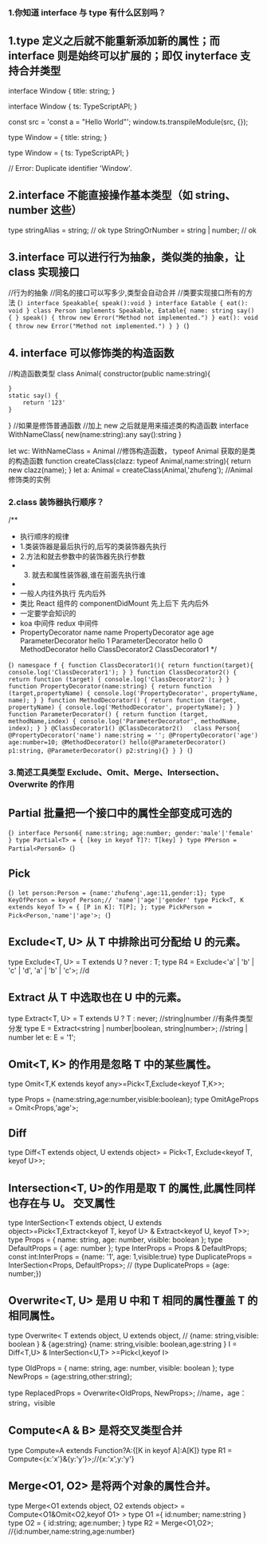 ### 1.你知道 interface 与 type 有什么区别吗？

## 1.type 定义之后就不能重新添加新的属性；而 interface 则是始终可以扩展的；即仅 inyterface 支持合并类型

interface Window {
title: string;
}

interface Window {
ts: TypeScriptAPI;
}

const src = 'const a = "Hello World"';
window.ts.transpileModule(src, {});

type Window = {
title: string;
}

type Window = {
ts: TypeScriptAPI;
}

// Error: Duplicate identifier 'Window'.

## 2.interface 不能直接操作基本类型（如 string、number 这些）

type stringAlias = string; // ok
type StringOrNumber = string | number; // ok

## 3.interface 可以进行行为抽象，类似类的抽象，让 class 实现接口

//行为的抽象
//同名的接口可以写多少,类型会自动合并
//类要实现接口所有的方法
(`)
interface Speakable{
speak():void
}
interface Eatable {
eat(): void
}
class Person implements Speakable, Eatable{
name: string
say() {
}
speak() {
throw new Error("Method not implemented.")
}
eat(): void {
throw new Error("Method not implemented.")
}
}
(`)

## 4. interface 可以修饰类的构造函数

//构造函数类型
class Animal{
constructor(public name:string){

    }
    static say() {
        return '123'
    }

}
//如果是修饰普通函数
//加上 new 之后就是用来描述类的构造函数
interface WithNameClass{
new(name:string):any
say():string
}

let wc: WithNameClass = Animal //修饰构造函数， typeof Animal 获取的是类的构造函数
function createClass(clazz: typeof Animal,name:string){
return new clazz(name);
}
let a: Animal = createClass(Animal,'zhufeng'); //Animal 修饰类的实例

### 2.class 装饰器执行顺序？

/\*\*

- 执行顺序的规律
- 1.类装饰器是最后执行的,后写的类装饰器先执行
- 2.方法和就去参数中的装饰器先执行参数
- 3.  就去和属性装饰器,谁在前面先执行谁
-
- 一般人内往外执行 先内后外
- 类比 React 组件的 componentDidMount 先上后下 先内后外
- 一定要学会知识的
- koa 中间件 redux 中间件
- PropertyDecorator name name
  PropertyDecorator age age
  ParameterDecorator hello 1
  ParameterDecorator hello 0
  MethodDecorator hello
  ClassDecorator2
  ClassDecorator1
  \*/

(`)
namespace f {
function ClassDecorator1(){
return function(target){
console.log('ClassDecorator1');
}
}
function ClassDecorator2() {
return function (target) {
console.log('ClassDecorator2');
}
}
function PropertyDecorator(name:string) {
return function (target,propertyName) {
console.log('PropertyDecorator', propertyName, name);
}
}
function MethodDecorator() {
return function (target, propertyName) {
console.log('MethodDecorator', propertyName);
}
}
function ParameterDecorator() {
return function (target, methodName,index) {
console.log('ParameterDecorator', methodName, index);
}
}
@ClassDecorator1()
@ClassDecorator2()  
 class Person{
@PropertyDecorator('name')
name:string = '';
@PropertyDecorator('age')
age:number=10;
@MethodDecorator()
hello(@ParameterDecorator() p1:string, @ParameterDecorator() p2:string){}
}
}
(`)

### 3.简述工具类型 Exclude、Omit、Merge、Intersection、Overwrite 的作用

## Partial 批量把一个接口中的属性全部变成可选的

(`)
interface Person6{
    name:string;
    age:number;
    gender:'male'|'female'
}
type Partial<T> = {
    [key in keyof T]?: T[key]
}
type PPerson = Partial<Person6>
(`)

## Pick

(`)
let person:Person = {name:'zhufeng',age:11,gender:1};
type KeyOfPerson = keyof Person;// 'name'|'age'|'gender'
type Pick<T, K extends keyof T> = {
[P in K]: T[P];
};
type PickPerson = Pick<Person,'name'|'age'>;
(`)

## Exclude<T, U> 从 T 中排除出可分配给 U 的元素。

type Exclude<T, U> = T extends U ? never : T;
type R4 = Exclude<'a' | 'b' | 'c' | 'd', 'a' | 'b' | 'c'>; //d

## Extract 从 T 中选取也在 U 中的元素。

type Extract<T, U> = T extends U ? T : never;
//string|number
//有条件类型分发
type E = Extract<string | number|boolean, string|number>; //string | number
let e: E = '1';

## Omit<T, K> 的作用是忽略 T 中的某些属性。

type Omit<T,K extends keyof any>=Pick<T,Exclude<keyof T,K>>;

type Props = {name:string,age:number,visible:boolean};
type OmitAgeProps = Omit<Props,'age'>;

## Diff

type Diff<T extends object, U extends object> = Pick<T, Exclude<keyof T, keyof U>>;

## Intersection<T, U>的作用是取 T 的属性,此属性同样也存在与 U。 交叉属性

type InterSection<T extends object, U extends object>=Pick<T,Extract<keyof T, keyof U> & Extract<keyof U, keyof T>>;
type Props = { name: string, age: number, visible: boolean };
type DefaultProps = { age: number };
type InterProps = Props & DefaultProps;
const int:InterProps = {name: '1', age: 1,visible:true}
type DuplicateProps = InterSection<Props, DefaultProps>;
// (type DuplicateProps = {age: number;})

## Overwrite<T, U> 是用 U 中和 T 相同的属性覆盖 T 的相同属性。

type Overwrite<
T extends object,
U extends object,
// {name: string,visible: boolean } & {age:string} {name: string,visible: boolean,age:string }
I = Diff<T,U> & InterSection<U,T> >=Pick<I,keyof I>

type OldProps = { name: string, age: number, visible: boolean };
type NewProps = {age:string,other:string};

type ReplacedProps = Overwrite<OldProps, NewProps>; //name，age：string，visible

## Compute<A & B> 是将交叉类型合并

type Compute<A extends  any>=A extends Function?A:{[K in keyof A]:A[K]}
type R1 = Compute<{x:'x'}&{y:'y'}>;//{x:'x',y:'y'}

## Merge<O1, O2> 是将两个对象的属性合并。

type Merge<O1 extends object, O2 extends object> = Compute<O1&Omit<O2,keyof O1> >
type O1 ={
id:number;
name:string
}
type O2 = {
id:string;
age:number;
}
type R2 = Merge<O1,O2>; //{id:number,name:string,age:number}
